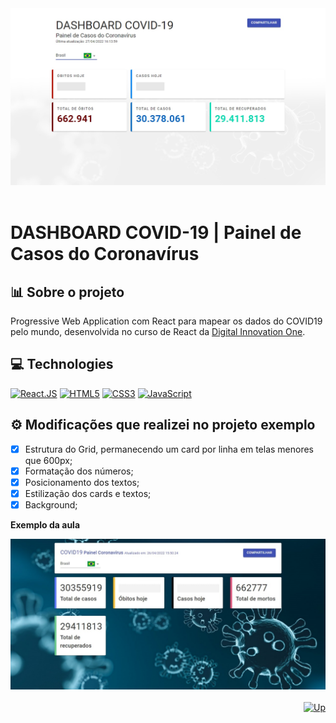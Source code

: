<div align="center">
  <a href="https://elidianaandrade.github.io/dio-desafio-covid19/">
    <img alt="DASHBOARD COVID-19" src="https://github.com/elidianaandrade/dio-desafio-covid19/blob/main/src/assets/images/covid-screen.jpg?raw=true">
  </a>
</div>
<br>

# DASHBOARD COVID-19 | Painel de Casos do Coronavírus

## 📊 Sobre o projeto
Progressive Web Application com React para mapear os dados do COVID19 pelo mundo, desenvolvida no curso de React da [Digital Innovation One](https://www.dio.me/).

## 💻 Technologies
[![React.JS](https://img.shields.io/badge/React.JS-000?style=for-the-badge&logo=react&logoColor=61dafb)](https://pt-br.reactjs.org/docs/getting-started.html)
[![HTML5](https://img.shields.io/badge/HTML5-000?style=for-the-badge&logo=html5&logoColor=E34F26)](https://developer.mozilla.org/pt-BR/docs/Web/HTML)
[![CSS3](https://img.shields.io/badge/CSS3-000?style=for-the-badge&logo=css3&logoColor=00BFFF)](https://developer.mozilla.org/pt-BR/docs/Web/CSS)
[![JavaScript](https://img.shields.io/badge/JavaScript-000?style=for-the-badge&logo=javascript&logoColor=F7DF1E)](https://developer.mozilla.org/pt-BR/docs/Web/JavaScript)

## ⚙ Modificações que realizei no projeto exemplo
- [x] Estrutura do Grid, permanecendo um card por linha em telas menores que 600px;
- [x] Formatação dos números;
- [x] Posicionamento dos textos;
- [x] Estilização dos cards e textos;
- [x] Background;

**Exemplo da aula**
<div align="left">
    <img alt="COVID-19 Painel" width="600"  src="https://github.com/elidianaandrade/dio-desafio-covid19/blob/main/src/assets/images/covid-screen-exemplo-aula.jpg?raw=true">
</div>

<br>



<div align="right">
  <a href="#top">
    <img alt="Up" height="25" src="https://raw.githubusercontent.com/FortAwesome/Font-Awesome/6.x/svgs/solid/angle-up.svg">
  </a>
</div>

